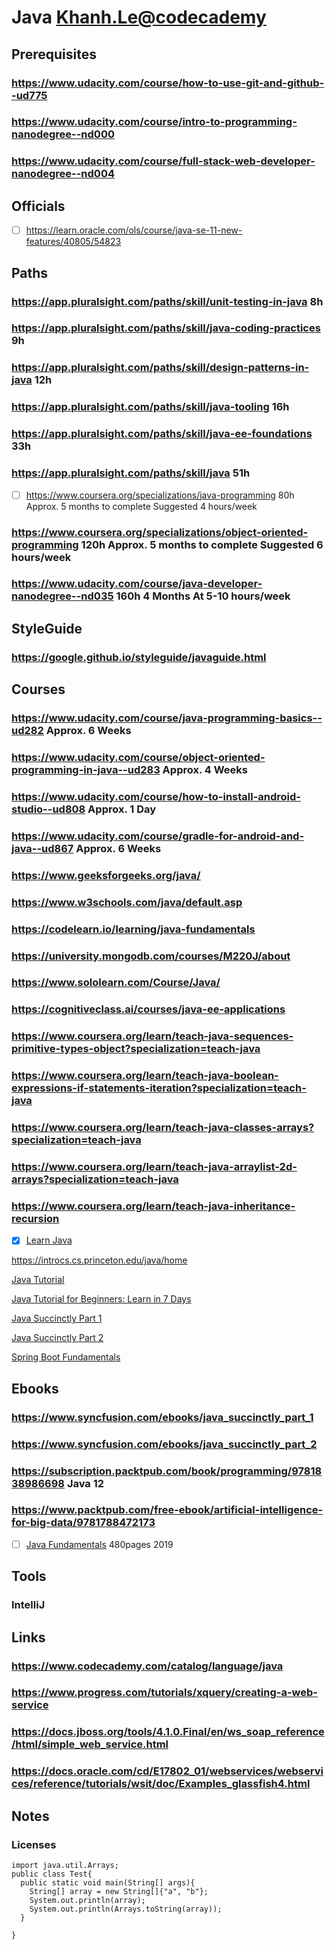 # Java [Khanh.Le@codecademy](https://www.codecademy.com/profiles/Khanh.Le)
## Prerequisites
### https://www.udacity.com/course/how-to-use-git-and-github--ud775
### https://www.udacity.com/course/intro-to-programming-nanodegree--nd000
### https://www.udacity.com/course/full-stack-web-developer-nanodegree--nd004
## Officials
- [ ] https://learn.oracle.com/ols/course/java-se-11-new-features/40805/54823
## Paths

### https://app.pluralsight.com/paths/skill/unit-testing-in-java 8h
### https://app.pluralsight.com/paths/skill/java-coding-practices 9h
### https://app.pluralsight.com/paths/skill/design-patterns-in-java 12h
### https://app.pluralsight.com/paths/skill/java-tooling 16h 
### https://app.pluralsight.com/paths/skill/java-ee-foundations 33h
### https://app.pluralsight.com/paths/skill/java 51h
- [ ] https://www.coursera.org/specializations/java-programming 80h Approx. 5 months to complete Suggested 4 hours/week
### https://www.coursera.org/specializations/object-oriented-programming 120h Approx. 5 months to complete Suggested 6 hours/week
### https://www.udacity.com/course/java-developer-nanodegree--nd035 160h 4 Months At 5-10 hours/week
## StyleGuide
### https://google.github.io/styleguide/javaguide.html
## Courses
### https://www.udacity.com/course/java-programming-basics--ud282 Approx. 6 Weeks
### https://www.udacity.com/course/object-oriented-programming-in-java--ud283 Approx. 4 Weeks
### https://www.udacity.com/course/how-to-install-android-studio--ud808 Approx. 1 Day
### https://www.udacity.com/course/gradle-for-android-and-java--ud867 Approx. 6 Weeks

### https://www.geeksforgeeks.org/java/
### https://www.w3schools.com/java/default.asp
### https://codelearn.io/learning/java-fundamentals
### https://university.mongodb.com/courses/M220J/about
### https://www.sololearn.com/Course/Java/
### https://cognitiveclass.ai/courses/java-ee-applications
### https://www.coursera.org/learn/teach-java-sequences-primitive-types-object?specialization=teach-java
### https://www.coursera.org/learn/teach-java-boolean-expressions-if-statements-iteration?specialization=teach-java
### https://www.coursera.org/learn/teach-java-classes-arrays?specialization=teach-java
### https://www.coursera.org/learn/teach-java-arraylist-2d-arrays?specialization=teach-java
### https://www.coursera.org/learn/teach-java-inheritance-recursion

- [x] [Learn Java](https://www.codecademy.com/learn/learn-java)

https://introcs.cs.princeton.edu/java/home

[Java Tutorial](https://www.w3schools.com/java/default.asp)

[Java Tutorial for Beginners: Learn in 7 Days](https://www.guru99.com/java-tutorial.html)

[Java Succinctly Part 1](https://www.syncfusion.com/ebooks/java_succinctly_part_1)

[Java Succinctly Part 2](https://www.syncfusion.com/ebooks/java_succinctly_part_2)

[Spring Boot Fundamentals](https://app.pluralsight.com/player?name=f9b20416-872f-4dc8-920b-2ff890aaa653&mode=live&clip=0&course=spring-boot-fundamentals)
## Ebooks
### https://www.syncfusion.com/ebooks/java_succinctly_part_1
### https://www.syncfusion.com/ebooks/java_succinctly_part_2
### https://subscription.packtpub.com/book/programming/9781838986698 Java 12
### https://www.packtpub.com/free-ebook/artificial-intelligence-for-big-data/9781788472173
- [ ] [Java Fundamentals](https://subscription.packtpub.com/book/application_development/9781789801736) 480pages 2019
## Tools
### IntelliJ
## Links
### https://www.codecademy.com/catalog/language/java
### https://www.progress.com/tutorials/xquery/creating-a-web-service
### https://docs.jboss.org/tools/4.1.0.Final/en/ws_soap_reference/html/simple_web_service.html
### https://docs.oracle.com/cd/E17802_01/webservices/webservices/reference/tutorials/wsit/doc/Examples_glassfish4.html
## Notes
### Licenses
```
import java.util.Arrays;
public class Test{
  public static void main(String[] args){
    String[] array = new String[]{"a", "b"};
    System.out.println(array);
    System.out.println(Arrays.toString(array));
  }

}
```
